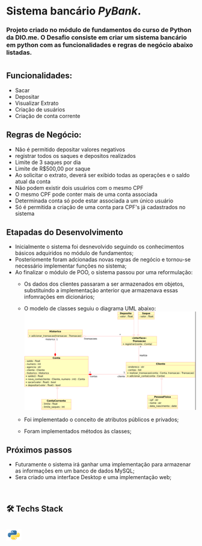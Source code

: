 # Sistema bancário *_PyBank_*.

### Projeto criado no módulo de fundamentos do curso de Python da DIO.me. O Desafio consiste em criar um sistema bancário em python com as funcionalidades e regras de negócio abaixo listadas.
#

## Funcionalidades:

  * Sacar
  * Depositar
  * Visualizar Extrato
  * Criação de usuários
  * Criação de conta corrente
    
## Regras de Negócio:

  * Não é permitido depositar valores negativos
  * registrar todos os saques e depositos realizados
  * Limite de 3 saques por dia
  * Limite de R$500,00 por saque
  * Ao solicitar o extrato, deverá ser exibido todas as operações e o saldo atual da conta
  * Não podem existir dois usuários com o mesmo CPF
  * O mesmo CPF pode conter mais de uma conta associada
  * Determinada conta só pode estar associada a um único usuário
  * Só é permitida a criação de uma conta para CPF's já cadastrados no sistema

## Etapadas do Desenvolvimento

  * Inicialmente o sistema foi desnevolvido seguindo os conhecimentos básicos adquiridos no módulo de fundamentos;
  * Posteriomente foram adcionadas novas regras de negócio e tornou-se necessário implementar funções no sistema;
  * Ao finalizar o módulo de POO, o sistema passou por uma reformulação:
    * Os dados dos clientes passaram a ser armazenados em objetos, substituindo a implementação anterior que armazenava essas infomrações em dicionários;
    * O modelo de classes seguiu o diagrama UML abaixo:
      ![Diagrama UML](./UML.png)
    
    * Foi implementado o conceito de atributos públicos e privados;
    * Foram implementados métodos às classes;

## Próximos passos
  
  * Futuramente o sistema irá ganhar uma implementação para armazenar as informações em um banco de dados MySQL;
  * Sera criado uma interface Desktop e uma implementação web;

<br>

## 🛠 Techs Stack

  <div style="display: inline_block"><br>
  <img align="center" alt="Python" height="30" width="40" src="https://raw.githubusercontent.com/devicons/devicon/master/icons/python/python-original.svg">
</div>


